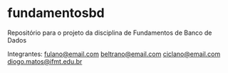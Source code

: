 # fundamentosbd
Repositório para o projeto da disciplina de Fundamentos de Banco de Dados

Integrantes:
fulano@email.com
beltrano@email.com
ciclano@email.com
diogo.matos@ifmt.edu.br

